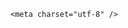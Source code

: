 <!DOCTYPE html>
<html lang="zh-CN">

<head>
    
<title>演员孙菲菲回应被说“整容失败”，称是患库欣式综合征，这是什么病？哪些人易患该病？_腾讯新闻</title>
<meta name="keywords" content="孙菲菲,库欣综合征,库欣,皮质醇,综合症,糖皮质激素">
<meta name="description" content="5月28日晚间，演员孙菲菲发视频回应自己被说“整容失败”。她表示，自己的容貌变化其实不是因为打玻尿酸打多了，主要是一直被浮肿困扰。拍《宫锁珠帘》时就肿到假睫毛扎眼皮，每个手指肿得像水萝卜。查了各个方面都说没问题。退圈后朋友提醒自己有可能是库欣式综合征，是因为长期压力导致激素分泌紊乱，人就会有“满月脸”...">
<meta name="author" content="腾讯网">
<meta name="copyright" content="Copyright 1998 - 2025 Tencent. All Rights Reserved">
<meta property="og:type" content="news" />

<meta property="og:title" content="演员孙菲菲回应被说“整容失败”，称是患库欣式综合征，这是什么病？哪些人易患该病？_腾讯新闻" />
<meta property="og:description" content="5月28日晚间，演员孙菲菲发视频回应自己被说“整容失败”。她表示，自己的容貌变化其实不是因为打玻尿酸打多了，主要是一直被浮肿困扰。拍《宫锁珠帘》时就肿到假睫毛扎眼皮，每个手指肿得像水萝卜。查了各个方面都说没问题。退圈后朋友提醒自己有可能是库欣式综合征，是因为长期压力导致激素分泌紊乱，人就会有“满月脸”..." />
<meta property="og:url" content="https://news.qq.com/rain/a/20250530Q03L5L00" />
<meta property="og:image" content="https://inews.gtimg.com/news_ls/O145H1dGGmi9d873x44Bpdv698Pl9r45zLSyH-8ArZNxcAA_640330/0" />
<meta property="article:author" content="" />
<meta property="article:published_time" content="2025-05-30 12:31:33" />
<meta property="category" content="" />

    <meta charset="utf-8" />
<meta http-equiv="X-UA-Compatible" content="IE=Edge" />
<meta name="viewport" content="width=device-width, initial-scale=1, shrink-to-fit=no" />
<link rel="dns-prefetch" href="mat1.gtimg.com">
<link rel="dns-prefetch" href="i.news.qq.com">
<link rel="shortcut icon" href="https://mat1.gtimg.com/qqcdn/qqindex2021/favicon.ico">
<script nomodule="true" src="https://mat1.gtimg.com/qqcdn/qqindex2021/common-static/20240515201444/core3-37-1.min.js"></script>
<script>
  try {
    if (!window.IntersectionObserver) {
      var observerScript = document.createElement('script');
      observerScript.src = "https://mat1.gtimg.com/qqcdn/qqindex2021/common-static/20241024141058/intersection-observer-polyfill.js";
      document.head.appendChild(observerScript);
    }
  } catch (error) {}
</script>

<script>
  try {
    if (!Element.prototype.scrollTo) {
      var scrollScript = document.createElement('script');
      scrollScript.src = "https://mat1.gtimg.com/qqcdn/qqindex2021/common-static/20241025153001/scroll-behavior-polyfill.js";
      document.head.appendChild(scrollScript);
    }
  } catch (error) {}
</script>
<script>
  try {
    if ('scrollRestoration' in window.history) {
      window.history.scrollRestoration = 'manual';
    }
    window.isPcClient = Boolean(window.electron) && (
      window.navigator.userAgent.indexOf('pc-client') > 0 ||
      window.navigator.userAgent.indexOf('TencentNews') > 0
    );
  } catch {}
</script>
<script>
  try {
    if (window.isPcClient) {
      var bodyStyle = document.createElement('style');
      bodyStyle.innerText = 'body{ zoom: 0.95 }';
      document.head.appendChild(bodyStyle);
    }
  } catch {}
</script>
<script>
  window.DATA = {"time":"2025-05-30 10:52:21","ai_switch":true,"atype":232,"categoryrray":{"category_id":"39","sub_category_id":"779"},"copyright_share":"本文来自腾讯新闻客户端创作者，不代表腾讯新闻的观点和立场。","isSensitive":0,"shareImg":"https://inews.gtimg.com/om_ls/O92AzmhZCd7fteGXu8bMo9zzhOJEblFCm6wnL0lzEsnREAA_870492/0","channelEntryJumpType":1,"detail_entry":{"is_orignal":1,"orignal_entry":1},"final_declare":["个人观点，仅供参考"],"forbidCommentUpDown":0,"question_id":"","remarks":"","surl":"https://view.inews.qq.com/a/20250530Q03L5L00","answer_num":3,"FadCid":"","content":null,"disableDeclare":1,"intro":"","self_declare":{"declare":"个人观点，仅供参考"},"shareDesc":"腾讯新闻","url":"https://view.inews.qq.com/a/20250530Q03L5L00","abstract":"","copyright_wording_share":"免责声明","emojiRelatedSwitch":1,"likeInfo":0,"article_category":"39","extra_property":{"FeedbackDetailDisableInsert":0,"zanSkinType":""},"id":"20250530Q03L5L00","iNewsRecommendLevel":1,"news_update_time":1748581756,"ret":0,"safe_cntl":{"close_relate_thing":0,"close_share_pull":0,"emoticon_comment_mode":0,"close_all_rel":0,"close_comment_dislike":0,"close_global_news_sis":0,"close_all_ad":0,"close_all_emoticon_comment":0,"close_all_favorite":0},"attribute":{},"closeCommentBanner":0,"content_words_num":35,"enableDiffusion":1,"already_answer":false,"relate_extend_infos":{"title":"演员孙菲菲回应被说“整容失败”：自曝患库欣式综合征，长期浮肿拍戏时假睫毛扎眼皮","url":"http://view.inews.qq.com/a/20250529A02ZL200","abstract":"5月28日晚间，演员孙菲菲发视频回应自己被说“整容失败”。她表示，自己的容貌变化其实不是因为打玻尿酸打多了，主要是一直被浮肿困扰。拍《宫锁珠帘》时就肿到假睫毛扎眼皮，每个手指肿得像水萝卜。查了各个方面都说没问题。退圈后朋友提醒自己有可能是库欣式综合征，是因为长期压力导致激素分泌紊乱，人就会有“满月脸”...","id":"20250529A02ZL200","imgURL":"https://inews.gtimg.com/om_ls/ONWQD-lEuRvAgu2VFIdpA-05SLHvK4EPVQ3ZOicC6N6XcAA_640330/0","imgURLSmall":"https://inews.gtimg.com/om_ls/ONWQD-lEuRvAgu2VFIdpA-05SLHvK4EPVQ3ZOicC6N6XcAA_150120/0","longTitle":"演员孙菲菲回应被说“整容失败”：自曝患库欣式综合征，长期浮肿拍戏时假睫毛扎眼皮"},"title":"演员孙菲菲回应被说“整容失败”，称是患库欣式综合征，这是什么病？哪些人易患该病？","all_long_pic":1,"card":{"vip_place":"left","cpLevel":2,"chlname":"问答课代表","vip_desc":"腾讯新闻问答课代表官方账号","vip_icon":"http://inews.gtimg.com/newsapp_ls/0/14876051701/0","suid":"8QMc339d5IQeuTzY5QN3","liveInfo":{},"desc":"腾讯新闻问答课代表，结合当下热点新闻和网友热议，发现好问题，期待好回答。","msgEntry":1,"vip_type":"30012","uin":"ecbe89d289b6198c7996f16538ebc224f9","update_frequency":"1970-01-01 08:00:00","vip_icon_night":"http://inews.gtimg.com/newsapp_ls/0/14876052067/0","vip_type_new":"30012","chlid":"22983986","icon":"https://inews.gtimg.com/om_ls/OPBO91JgEbYG-O62jC2hCRA_yoydsA8oEANb87pxgNxKgAA_200200/0"},"commentid":"","news_app_recommend_status":4,"adInfo":{"openAdsText":1,"openRelatedNewsAd":1,"openAds":1,"openAdsComment":1,"openAdsPhotos":1},"emojiSwitch":1,"is_deleted":0,"questionInfo":{"url":"http://view.inews.qq.com/a/20250530Q03L5L00","abstract":"","id":"20250530Q03L5L00","longtitle":"演员孙菲菲回应被说“整容失败”，称是患库欣式综合征，这是什么病？哪些人易患该病？","question_short_title":"演员孙菲菲回应被说“整容失败”，称是患库欣式综合征，这是什么病？哪些人易患该病？","relate_extend_infos":[{"articletype":"0","id":"20250529A02ZL200","longtitle":"演员孙菲菲回应被说“整容失败”：自曝患库欣式综合征，长期浮肿拍戏时假睫毛扎眼皮","picShowType":"90092","thumbnails_qqnews":["https://inews.gtimg.com/om_ls/ONWQD-lEuRvAgu2VFIdpA-05SLHvK4EPVQ3ZOicC6N6XcAA_294195/0"],"title":"演员孙菲菲回应被说“整容失败”：自曝患库欣式综合征，长期浮肿拍戏时假睫毛扎眼皮","url":"https://view.inews.qq.com/a/20250529A02ZL200","abstract":"5月28日晚间，演员孙菲菲发视频回应自己被说“整容失败”。她表示，自己的容貌变化其实不是因为打玻尿酸打多了，主要是一直被浮肿困扰。拍《宫锁珠帘》时就肿到假睫毛扎眼皮，每个手指肿得像水萝卜。查了各个方面都说没问题。退圈后朋友提醒自己有可能是库欣式综合征，是因为长期压力导致激素分泌紊乱，人就会有“满月脸”..."}],"thumbnails_qqnews":["https://inews.gtimg.com/om_ls/O92AzmhZCd7fteGXu8bMo9zzhOJEblFCm6wnL0lzEsnREAA_294195/0"],"title":"演员孙菲菲回应被说“整容失败”，称是患库欣式综合征，这是什么病？哪些人易患该病？"},"cms_id":"20250530Q03L5L00","articleId":"20250530Q03WCY00","article_type":232,"tags":"","desc":"5月28日晚间，演员孙菲菲发视频回应自己被说“整容失败”。她表示，自己的容貌变化其实不是因为打玻尿酸打多了，主要是一直被浮肿困扰。拍《宫锁珠帘》时就肿到假睫毛扎眼皮，每个手指肿得像水萝卜。查了各个方面都说没问题。退圈后朋友提醒自己有可能是库欣式综合征，是因为长期压力导致激素分泌紊乱，人就会有“满月脸”...","videoArr":[]};
</script>
<script>
  window.channelInfo = {"channelConfig":{"channelNav":[{"_auto_id":"1","active_alien_img":"","alien_img":"","channel_id":"news_news_home","is_local":"0","link":"https://www.qq.com","name_cn":"首页","name_en":"home"},{"_auto_id":"2","active_alien_img":"","alien_img":"","channel_id":"news_news_top","is_local":"0","link":"","name_cn":"要闻","name_en":"news"},{"_auto_id":"4","active_alien_img":"","alien_img":"","channel_id":"news_news_bj","is_local":"1","link":"","name_cn":"北京","name_en":"bj"},{"_auto_id":"5","active_alien_img":"","alien_img":"","channel_id":"news_news_finance","is_local":"0","link":"","name_cn":"财经","name_en":"finance"},{"_auto_id":"6","active_alien_img":"","alien_img":"","channel_id":"news_news_tech","is_local":"0","link":"","name_cn":"科技","name_en":"tech"},{"_auto_id":"7","active_alien_img":"","alien_img":"","channel_id":"tv","is_local":"0","link":"https://v.qq.com/channel/tv/?ptag=qqnews","name_cn":"电视剧","name_en":"tv"},{"_auto_id":"8","active_alien_img":"","alien_img":"","channel_id":"news_news_qa","is_local":"0","link":"","name_cn":"热问","name_en":"qa"},{"_auto_id":"9","active_alien_img":"","alien_img":"","channel_id":"news_news_ent","is_local":"0","link":"","name_cn":"娱乐","name_en":"ent"},{"_auto_id":"10","active_alien_img":"","alien_img":"","channel_id":"variety","is_local":"0","link":"https://v.qq.com/channel/variety/?ptag=qqnews","name_cn":"综艺","name_en":"variety"},{"_auto_id":"11","active_alien_img":"","alien_img":"","channel_id":"news_news_sports","is_local":"0","link":"","name_cn":"体育","name_en":"sports"},{"_auto_id":"13","active_alien_img":"","alien_img":"","channel_id":"news_news_nba","is_local":"0","link":"","name_cn":"NBA","name_en":"nba"},{"_auto_id":"14","active_alien_img":"","alien_img":"","channel_id":"news_news_world","is_local":"0","link":"","name_cn":"国际","name_en":"world"},{"_auto_id":"15","active_alien_img":"","alien_img":"","channel_id":"news_news_mil","is_local":"0","link":"","name_cn":"军事","name_en":"milite"},{"_auto_id":"16","active_alien_img":"","alien_img":"","channel_id":"news_news_auto","is_local":"0","link":"","name_cn":"汽车","name_en":"auto"},{"_auto_id":"17","active_alien_img":"","alien_img":"","channel_id":"news_news_house","is_local":"0","link":"","name_cn":"房产","name_en":"house"},{"_auto_id":"18","active_alien_img":"","alien_img":"","channel_id":"news_news_edu","is_local":"0","link":"","name_cn":"教育","name_en":"edu"},{"_auto_id":"19","active_alien_img":"","alien_img":"","channel_id":"news_news_antip","is_local":"0","link":"","name_cn":"健康","name_en":"health"},{"_auto_id":"20","active_alien_img":"","alien_img":"","channel_id":"news_news_video","is_local":"0","link":"","name_cn":"视频","name_en":"video"},{"_auto_id":"21","active_alien_img":"","alien_img":"","channel_id":"news_news_game","is_local":"0","link":"","name_cn":"游戏","name_en":"games"},{"_auto_id":"22","active_alien_img":"","alien_img":"","channel_id":"news_news_nchupin","is_local":"0","link":"","name_cn":"眼界","name_en":"chupin"},{"_auto_id":"24","active_alien_img":"","alien_img":"","channel_id":"news_news_football","is_local":"0","link":"","name_cn":"足球","name_en":"football"},{"_auto_id":"25","active_alien_img":"","alien_img":"","channel_id":"news_news_kepu","is_local":"0","link":"","name_cn":"科学","name_en":"kepu"},{"_auto_id":"26","active_alien_img":"","alien_img":"","channel_id":"news_news_digi","is_local":"0","link":"","name_cn":"数码","name_en":"digi"},{"_auto_id":"28","active_alien_img":"","alien_img":"","channel_id":"ymzx","is_local":"0","link":"https://gamer.qq.com/v2/cloudgame/game/96897?ichannel=txxwpc0Ftxxwpc1","name_cn":"元梦之星","name_en":"news_news_ymzx"},{"_auto_id":"31","active_alien_img":"","alien_img":"","channel_id":"movie","is_local":"0","link":"https://v.qq.com/channel/movie/?ptag=qqnews","name_cn":"电影","name_en":"movie"},{"_auto_id":"32","active_alien_img":"","alien_img":"","channel_id":"news_news_esport","is_local":"0","link":"","name_cn":"电竞","name_en":"esport"},{"_auto_id":"34","active_alien_img":"","alien_img":"","channel_id":"news_news_history","is_local":"0","link":"","name_cn":"历史","name_en":"history"},{"_auto_id":"35","active_alien_img":"","alien_img":"","channel_id":"news_news_baby","is_local":"0","link":"","name_cn":"育儿","name_en":"baby"},{"_auto_id":"36","active_alien_img":"","alien_img":"","channel_id":"hbjy","is_local":"0","link":"https://gp.qq.com/act/a20250421mnqlx/news.shtml","name_cn":"和平精英","name_en":"news_news_hbjy"},{"_auto_id":"37","active_alien_img":"","alien_img":"","channel_id":"cloud_gamer","is_local":"0","link":"https://gamer.qq.com/?ichannel=txxwpc0Ftxxwpc1","name_cn":"云游戏","name_en":"cloud_gamer"},{"_auto_id":"38","active_alien_img":"","alien_img":"","channel_id":"news_news_lic","is_local":"0","link":"","name_cn":"理财","name_en":"finance_licai"},{"_auto_id":"39","active_alien_img":"","alien_img":"","channel_id":"news_news_istock","is_local":"0","link":"","name_cn":"股票","name_en":"finance_stock"},{"_auto_id":"40","active_alien_img":"","alien_img":"","channel_id":"ren_min_shi_pin","is_local":"0","link":"https://news.qq.com/omn/author/8QMd3Hld74cbujbY?tab=om_video","name_cn":"人民视频","name_en":"ren_min_shi_pin"},{"_auto_id":"41","active_alien_img":"","alien_img":"","channel_id":"news_news_weather","is_local":"0","link":"https://tianqi.qq.com/index.htm","name_cn":"天气","name_en":"weather"}]}};
</script>
<script>
  window.articleConfig = {"rightConfig":[{"_auto_id":"1","category_key":"default","modules":"{\"moduleList\":[{\"title\":\"精选视频\",\"id\":\"video_album\",\"videoType\":\"tag\",\"videoId\":\"aUepxrtchGM=\"},{\"title\":\"下载条\",\"id\":\"download_banner\",\"isSticky\":1},{\"title\":\"热点榜\",\"id\":\"hot_rank_list\",\"isSticky\":1},{\"title\":\"广告推广\",\"id\":\"ssp_ad_module\",\"category\":\"ad_ssp\",\"loid\":\"109\",\"isSticky\":1}]}"}],"tonglanAdConfig":[],"bottomConfig":[],"videoAdConfig":[],"rightGameConfig":[]};
</script>
<script src="https://mat1.gtimg.com/www/js/emonitor/custom_ed041a23.js" charset="utf-8"></script>
<script>
  try {
    window.emonitorIns = emonitor.create({
      name: 'newsqq_quesionArticle',
      atta: {
        name: 'newsqq',
      },
      mode: '007',
    });
  } catch (err) {
    console.warn(err);
  }
</script>
<link href="https://mat1.gtimg.com/qqcdn/qqindex2021/common-static/hel/qqnews-pc-dc_20250529072057/static/css/qa.css" rel="stylesheet">

<script>window.__HEL_PRESET_META__={"qqnews-pc-components":{"app":{"id":1366,"name":"qqnews-pc-components","app_group_name":"qqnews-pc-components","proj_ver":{"map":{},"utime":0},"online_version":"qqnews-pc-components_20250515055747","build_version":"qqnews-pc-components_20250529071843","update_at":"2025-05-29T11:19:37.000Z","desc":"set by [init], from container [formal.pc.dc.tj101017] worker [0]"},"version":{"sub_app_name":"qqnews-pc-components","sub_app_version":"qqnews-pc-components_20250529071843","src_map":{"webDirPath":"https://mat1.gtimg.com/qqcdn/qqindex2021/common-static/hel/qqnews-pc-components_20250529071843","htmlIndexSrc":"https://mat1.gtimg.com/qqcdn/qqindex2021/common-static/hel/qqnews-pc-components_20250529071843/index.html","extractMode":"all","iframeSrc":"","chunkCssSrcList":["https://mat1.gtimg.com/qqcdn/qqindex2021/common-static/hel/qqnews-pc-components_20250529071843/static/css/index.css"],"chunkJsSrcList":["https://mat1.gtimg.com/qqcdn/qqindex2021/common-static/hel/qqnews-pc-components_20250529071843/static/js/index.js"],"staticCssSrcList":[],"staticJsSrcList":["https://mat1.gtimg.com/qqcdn/qqindex2021/static/20231212123233/react.production.min.js","https://mat1.gtimg.com/qqcdn/qqindex2021/static/20231212123233/react-dom.production.min.js","https://mat1.gtimg.com/qqcdn/qqindex2021/common-static/hel/hel-base-v16.js"],"relativeCssSrcList":[],"relativeJsSrcList":[],"privCssSrcList":[],"srvModSrcList":[],"srvModSrcIndex":"","headAssetList":[{"tag":"staticScript","append":false,"attrs":{"src":"https://mat1.gtimg.com/qqcdn/qqindex2021/static/20231212123233/react.production.min.js"}},{"tag":"staticScript","append":false,"attrs":{"src":"https://mat1.gtimg.com/qqcdn/qqindex2021/static/20231212123233/react-dom.production.min.js"}},{"tag":"staticScript","append":false,"attrs":{"src":"https://mat1.gtimg.com/qqcdn/qqindex2021/common-static/hel/hel-base-v16.js"}},{"tag":"script","append":true,"attrs":{"src":"https://mat1.gtimg.com/qqcdn/qqindex2021/common-static/hel/qqnews-pc-components_20250529071843/static/js/index.js","defer":""}},{"tag":"link","append":true,"attrs":{"href":"https://mat1.gtimg.com/qqcdn/qqindex2021/common-static/hel/qqnews-pc-components_20250529071843/static/css/index.css","rel":"stylesheet"}}],"bodyAssetList":[]},"update_at":"2025-05-29T11:19:36.000Z","create_at":"2025-05-29T11:19:36.000Z","_worker_id":"0","_is_backup":true}}}</script>
<script>window.__VIEW_PATH__="question.ejs";</script>
</head>

<body id="dc-question-body">
  <div id="root"></div>
    <iframe style="display: none;" src="https://i.news.qq.com/web_backend/getWebPacUid"></iframe>
<script src="https://mat1.gtimg.com/qqcdn/qqindex2021/common-static/20240805160928/react.production.min.js"></script>
<script src="https://mat1.gtimg.com/qqcdn/qqindex2021/common-static/20240805160928/react-dom.production.min.js"></script>
<script src="https://mat1.gtimg.com/qqcdn/qqindex2021/common-static/20241018171503/universal-report.min.js"></script>
<script defer type="text/javascript" src="https://mat1.gtimg.com/qqcdn/qqindex2021/libs/barrier/aria.js?appid=9327b8b06379d9d1728bbfbe2025ef9c" charset="utf-8"></script>
<script defer src="https://t.captcha.qq.com/TCaptcha.js"></script>
<script>document.cookie="hel_err=;path=/;";</script>
<script src="https://mat1.gtimg.com/qqcdn/qqindex2021/common-static/hel/hel-base-v16.js"></script>
<script src="https://mat1.gtimg.com/qqcdn/qqindex2021/common-static/hel/qqnews-pc-hel-entry_20250117174052/static/js/index.js"></script>
<link rel="preload" href="https://mat1.gtimg.com/qqcdn/qqindex2021/common-static/hel/qqnews-pc-dc_20250529072057/static/js/qa.js" as="script">
<link rel="preload" href="https://mat1.gtimg.com/qqcdn/qqindex2021/common-static/hel/qqnews-pc-components_20250529071843/static/js/index.js" as="script">
<script>window.loadProject("https://mat1.gtimg.com/qqcdn/qqindex2021/common-static/hel/qqnews-pc-dc_20250529072057/static/js/qa.js");</script>
<iframe id="videoFrame" style="display: none;" src="https://video.qq.com/cookie/sync_qqnews.html"></iframe>
</body>

</html>
